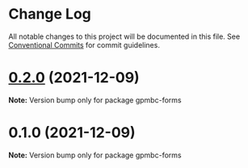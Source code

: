 # Change Log

All notable changes to this project will be documented in this file.
See [Conventional Commits](https://conventionalcommits.org) for commit guidelines.

# [0.2.0](https://github.com/flyflter/gpmbc-web/compare/v0.1.0...v0.2.0) (2021-12-09)

**Note:** Version bump only for package gpmbc-forms





# 0.1.0 (2021-12-09)

**Note:** Version bump only for package gpmbc-forms
